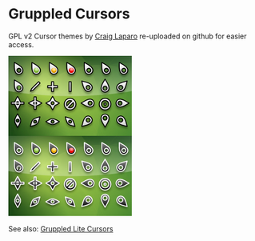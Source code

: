 # Gruppled Cursors

GPL v2 Cursor themes by [Craig Laparo](https://www.gnome-look.org/u/gruppler) re-uploaded on github for easier access.

![preview](./preview.png)

See also: [Gruppled Lite Cursors](https://github.com/nim65s/gruppled-lite-cursors)
